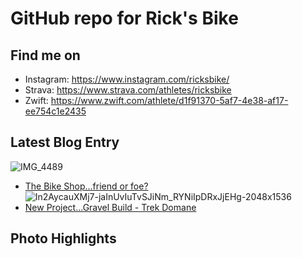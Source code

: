 # GitHub repo for Rick's Bike

## Find me on 
* Instagram: https://www.instagram.com/ricksbike/
* Strava: https://www.strava.com/athletes/ricksbike
* Zwift: https://www.zwift.com/athlete/d1f91370-5af7-4e38-af17-ee754c1e2435

## Latest Blog Entry
![IMG_4489](https://user-images.githubusercontent.com/72714816/109395931-e7650a00-78e3-11eb-929d-449bb291af6e.jpg)
* [The Bike Shop...friend or foe?](https://www.strava.com/athletes/9412137/posts/14660486)
![In2AycauXMj7-jaInUvIuTvSJiNm_RYNiIpDRxJjEHg-2048x1536](https://user-images.githubusercontent.com/72714816/109395957-0d8aaa00-78e4-11eb-8268-3a4e9750471d.jpg)
* [New Project...Gravel Build - Trek Domane](https://www.strava.com/athletes/9412137/posts/14149046)

## Photo Highlights


